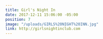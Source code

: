 ```yaml
---
title: Girl's Night In
date: 2017-12-11 15:06:00 -05:00
position: 7
image: "/uploads/GIRLS%20NIGHT%20INN.jpg"
link: http://girlsnightinclub.com
---
```


